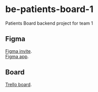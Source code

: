 # be-patients-board-1
Patients Board backend project for team 1


## Figma
[Figma invite](https://www.figma.com/team_invite/redeem/0frX58c9uYY5SZt6QjH26V).  
[Figma app](https://www.figma.com/files/project/85287217/Team-project?fuid=1227273931196471268).  

## Board
[Trello board](https://trello.com/b/NfHY4ZKY/task-boarf).
